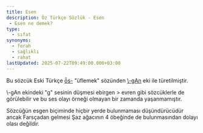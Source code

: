 ```yaml
---
title: Esen
description: Öz Türkçe Sözlük - Esen 
 - Esen ne demek?
type:
  - sıfat
synonyms:
  - ferah
  - sağlıklı
  - rahat
lastUpdated: 2025-07-22T09:49:00.000+03:00
---
```

Bu sözcük Eski Türkçe [ȫs-](/sozluk/esmek) "üflemek" sözünden [\\-gAn](/ekler/gan) eki ile türetilmiştir.

\\-gAn ekindeki "g" sesinin düşmesi ebirgen > evren gibi sözcüklerle de görülebilir ve bu ses olayı örneği olmayan bir zamanda yaşanmamıştır.

Sözcüğün esgen biçiminde hiçbir yerde bulunmaması düşündürücüdür ancak Farsçadan gelmesi Şaz ağacının 4 öbeğinde de bulunmasından dolayı olası değildir.
